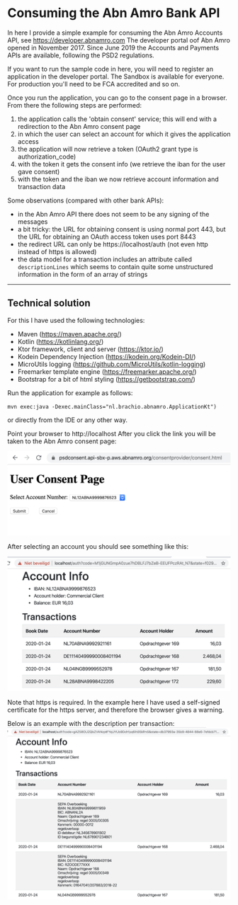# Consuming the Abn Amro Bank API

In here I provide a simple example for consuming the Abn Amro Accounts API, see https://developer.abnamro.com
The developer portal oof Abn Amro opened in November 2017. Since June 2019 the Accounts and Payments APIs are available, following the PSD2 regulations.

If you want to run the sample code in here, you will need to register an application in the developer portal. The Sandbox is available for everyone. For production you'll need to be FCA accredited and so on.

Once you run the application, you can go to the consent page in a browser.
From there the following steps are performed:
1. the application calls the 'obtain consent' service; this will end with a redirection to the  Abn Amro consent page  
1. in which the user can select an account for which it gives the application access
1. the application will now retrieve a token (OAuth2 grant type is authorization_code)
1. with the token it gets the consent info (we retrieve the iban for the user gave consent)
1. with the token and the iban we now retrieve account information and transaction data

Some observations (compared with other bank APIs):
* in the Abn Amro API there does not seem to be any signing of the messages
* a bit tricky: the URL for obtaining consent is using normal port 443, but the URL for obtaining an OAuth access token uses port 8443
* the redirect URL can only be https://localhost/auth (not even http instead of https is allowed)
* the data model for a transaction includes an attribute called `descriptionLines` which seems to contain quite some unstructured information in the form of an array of strings


---

## Technical solution

For this I have used the following technologies:
* Maven (https://maven.apache.org/)
* Kotlin (https://kotlinlang.org/)
* Ktor framework, client and server (https://ktor.io/)
* Kodein Dependency Injection (https://kodein.org/Kodein-DI/)
* MicroUtils logging (https://github.com/MicroUtils/kotlin-logging)
* Freemarker template engine (https://freemarker.apache.org/)
* Bootstrap for a bit of html styling (https://getbootstrap.com/)

Run the application for example as follows:

    mvn exec:java -Dexec.mainClass="nl.brachio.abnamro.ApplicationKt")

 or directly from the IDE or any other way.
 
 Point your browser to http://localhost
 After you click the link you will be taken to the Abn Amro consent page:
 
 ![Abnamro Sandbox Consent](Abnamro%20Sandbox%20Consent%20Page.png)
 
 After selecting an account you should see something like this:
 
 ![Abnamro Accounts](Abnamro%20Sample%20Account%20Page.png)
 
 
 Note that https is required. In the example here I have used a self-signed certificate for the https server, and therefore the browser gives a warning.
 
 Below is an example with the description per transaction:
 ![Abnamro Account transaction with description](Abnamro%20Sample%20Account%20Page%20with%20DescriptionLines.png)